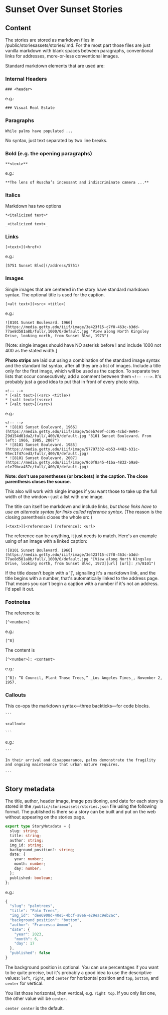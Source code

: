 # Sunset Over Sunset Stories

## Content

The stories are stored as markdown files in /public/storiesassets/stories/<filename>.md. For the most part those files are just vanilla markdown with blank spaces between paragraphs, conventional links for addresses, more-or-less conventional images.

Standard markdown elements that are used are:

### Internal Headers

`### <header>`

e.g.:

`### Visual Real Estate`


### Paragraphs

`While palms have populated ...`

No syntax, just text separated by two line breaks.

### Bold (e.g. the opening paragraphs)

`**<text>**`

e.g.:

`**The lens of Ruscha’s incessant and indiscriminate camera ...** `


### Italics 

Markdown has two options

`*<italicized text>*`

`_<italicized text>_`

### Links

`[<text>](<href>)`

e.g.:

`[5751 Sunset Blvd](/address/5751)`

### Images

Single images that are centered in the story have standard markdown syntax. The optional title is used for the caption.

`[<alt text>](<src> <title>)`

e.g.:

`![8101 Sunset Boulevard. 1966](https://media.getty.edu/iiif/image/3e423f15-c7f0-463c-b3dd-77ae8d581a8b/full/,1000/0/default.jpg "View along North Kingsley Drive, looking north, from Sunset Blvd, 1973")`

[Note: single images should have NO asterisk before ! and include 1000 not 400 as the stated width.]

**Photo strips** are laid out using a combination of the standard image syntax and the standard list syntax, after all they are a list of images. Include a title only for the first image, which will be used as the caption. To separate two lists that occur consecutively, add a comment between them `<!-- --->`. It's probably just a good idea to put that in front of every photo strip.

````
<!-- -->
* [<alt text>](<src> <title>)
* [<alt text>](<src>)
* [<alt text>](<src>)
````

e.g.:


````
<!-- -->
* ![8101 Sunset Boulevard. 1966](https://media.getty.edu/iiif/image/5deb7e9f-cc95-4cbd-9e94-29d154d01da2/full/,400/0/default.jpg "8101 Sunset Boulevard. From left: 1966, 1985, 2007")
* ![8101 Sunset Boulevard. 1985](https://media.getty.edu/iiif/image/57797332-eb53-4483-b31c-95ec1f47ced3/full/,400/0/default.jpg)
* ![8101 Sunset Boulevard. 2007](https://media.getty.edu/iiif/image/9c0f8a45-41ba-4832-b9a0-e1e79bca457c/full/,400/0/default.jpg)
````

**Note: don't use parentheses (or brackets) in the caption. The close parenthesis closes the source.**

This also will work with single images if you want those to take up the full width of the window--just a list with one image.

The title can itself be markdown and include links, *but those links have to use an alternate syntax for links called reference syntax*. (The reason is the closing parenthesis closes the whole src.)

```[<text>][<reference>] [reference]: <url>```

The reference can be anything, it just needs to match. Here's an example using of an image with a linked caption:

`![8101 Sunset Boulevard. 1966](https://media.getty.edu/iiif/image/3e423f15-c7f0-463c-b3dd-77ae8d581a8b/full/,1000/0/default.jpg "[View along North Kingsley Drive, looking north, from Sunset Blvd, 1973][url] [url]: /n/8101")`

If the title doesn't begin with a '[', signalling it's a markdown link, and the title begins with a number, that's automatically linked to the address page. That means you can't begin a caption with a number if it's not an address. I'd spell it out.

### Footnotes

The reference is:

`[^<number>]`

e.g.:

`[^8]`

The content is

`[^<number>]: <content>`

e.g.:

`[^8]: “O Council, Plant Those Trees,” _Los Angeles Times_, November 2, 1957.`

### Callouts

This co-ops the markdown syntax—three backticks—for code blocks.

`` ``` ``

```
<callout>
```

`` ``` ``

e.g.:

`` ``` ``

```
In their arrival and disappearance, palms demonstrate the fragility and ongoing maintenance that urban nature requires.
```

`` ``` ``

## Story metadata

The title, author, header image, image positioning, and date for each story is stored in the `/public/storiesassets/stories.json` file using the following format. The published is there so a story can be built and put on the web without appearing on the stories page.

```typescript
export type StoryMetadata = {
  slug: string;
  title: string;
  author: string;
  img_id: string;
  background_position?: string;
  date: {
    year: number;
    month: number;
    day: number;
  };
  published: boolean;
};
```

e.g.:

```typescript
{
  "slug": "palmtrees",
  "title": "Palm Trees",
  "img_id": "dee6908d-40e5-4bcf-a8e6-e29eac9eb2ac",
  "background_position": "bottom",
  "author": "Francesca Ammon",
  "date": {
    "year": 2023,
    "month": 6,
    "day": 17
  },
  "published": false
}
```

The background position is optional. You can use percentages if you want to be quite precise, but it's probably a good idea to use the descriptive values: `left`, `right`, and `center` for horizontal position and `top`, `bottom`, and `center` for vertical.

You list those horizontal, then vertical, e.g. `right top`. If you only list one, the other value will be `center`.

`center center` is the default.
